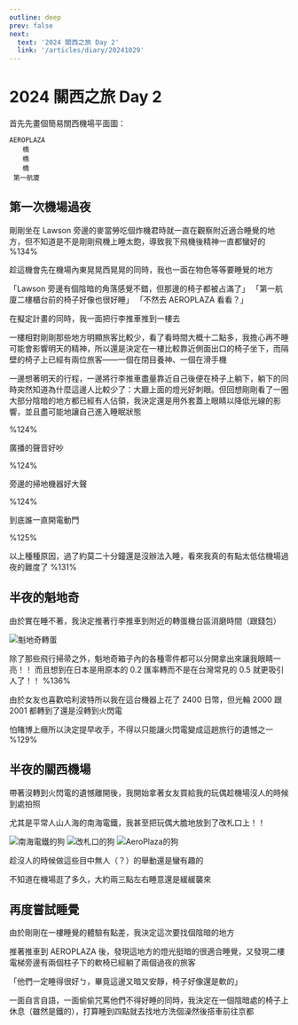 ```yaml
---
outline: deep
prev: false
next:
  text: '2024 關西之旅 Day 2'
  link: '/articles/diary/20241029'
---
```

# 2024 關西之旅 Day 2

首先先畫個簡易關西機場平面圖：

```
AEROPLAZA
　　橋
　　橋
　　橋
 第一航廈
```

## 第一次機場過夜
剛剛坐在 Lawson 旁邊的麥當勞吃個炸機君時就一直在觀察附近適合睡覺的地方，但不知道是不是剛剛飛機上睡太飽，導致我下飛機後精神一直都蠻好的 %134%

趁這機會先在機場內東晃晃西晃晃的同時，我也一面在物色等等要睡覺的地方

「Lawson 旁邊有個陰暗的角落感覺不錯，但那邊的椅子都被占滿了」
「第一航廈二樓櫃台前的椅子好像也很好睡」
「不然去 AEROPLAZA 看看？」

在擬定計畫的同時，我一面把行李推車推到一樓去

一樓相對剛剛那些地方明顯旅客比較少，看了看時間大概十二點多，我擔心再不睡可能會影響明天的精神，所以還是決定在一樓比較靠近側面出口的椅子坐下，而隔壁的椅子上已經有兩位旅客——一個在閉目養神、一個在滑手機

一邊想著明天的行程，一邊將行李推車盡量靠近自己後便在椅子上躺下，躺下的同時突然知道為什麼這邊人比較少了：大廳上面的燈光好刺眼。但回想剛剛看了一圈大部分陰暗的地方都已經有人佔領，我決定還是用外套蓋上眼睛以降低光線的影響，並且盡可能地讓自己進入睡眠狀態

%124%

廣播的聲音好吵

%124%

旁邊的掃地機器好大聲

%124%

到底誰一直開電動門

%125%

以上種種原因，過了約莫二十分鐘還是沒辦法入睡，看來我真的有點太低估機場過夜的難度了 %131%

## 半夜的魁地奇

由於實在睡不著，我決定推著行李推車到附近的轉蛋機台區消磨時間（跟錢包）

![魁地奇轉蛋](/diary/20241029/IMG_0620.jpg)

除了那些飛行掃帚之外，魁地奇箱子內的各種零件都可以分開拿出來讓我眼睛一亮！！
而且想到在日本是用原本的 0.2 匯率轉而不是在台灣常見的 0.5 就更吸引人了！！ %136%

由於女友也喜歡哈利波特所以我在這台機器上花了 2400 日幣，但光輪 2000 跟 2001 都轉到了還是沒轉到火閃電

怕賭博上癮所以決定提早收手，不得以只能讓火閃電變成這趟旅行的遺憾之一 %129%

## 半夜的關西機場

帶著沒轉到火閃電的遺憾離開後，我開始拿著女友買給我的玩偶趁機場沒人的時候到處拍照

尤其是平常人山人海的南海電鐵，我甚至把玩偶大膽地放到了改札口上！！

![南海電鐵的狗](/diary/20241029/IMG_0621.jpg)
![改札口的狗](/diary/20241029/IMG_0622.jpg)
![AeroPlaza的狗](/diary/20241029/IMG_0623.jpg)

趁沒人的時候做這些目中無人（？）的舉動還是蠻有趣的

不知道在機場逛了多久，大約兩三點左右睡意還是緩緩襲來

## 再度嘗試睡覺

由於剛剛在一樓睡覺的體驗有點差，我決定這次要找個陰暗的地方

推著推車到 AEROPLAZA 後，發現這地方的燈光挺暗的很適合睡覺，又發現二樓電梯旁邊有兩個柱子下的軟椅已經躺了兩個過夜的旅客

「他們一定睡得很好ㄅ，畢竟這邊又暗又安靜，椅子好像還是軟的」

一面自言自語，一面偷偷咒罵他們不得好睡的同時，我決定在一個陰暗處的椅子上休息（雖然是鐵的），打算睡到四點就去找地方洗個澡然後搭車前往京都

<!-- 
於是我打算趁著半夜沒人的機會一個人先在關西機場到處看看，並且實地深入各個角落尋找安靜又適合睡覺的地方。



AeroPlaza 有三間可住宿的設施：
- 日航酒店（太貴了 %131%）
- NODOKA Café Lounge
- First Cabin Kansai Airport

![NODOKA 價目表](/diary/20241029/IMG_0619.jpg)
NODOKA 雖然看起來不錯，但還有第三個選項的情況所以我決定先保留。
 -->


